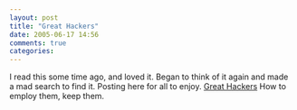 ```yaml
---
layout: post
title: "Great Hackers"
date: 2005-06-17 14:56
comments: true
categories:
---
```


I read this some time ago, and loved it. Began to think of it again and made a
mad search to find it. Posting here for all to enjoy. [Great Hackers][1]  How
to employ them, keep them.

  [1]: http://www.paulgraham.com/gh.html
